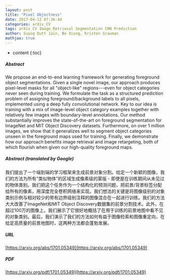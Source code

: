 ```yaml
---
layout: post
title: "Pixel Objectness"
date: 2017-04-12 07:36:44
categories: arXiv_CV
tags: arXiv_CV Image_Retrieval Segmentation CNN Prediction
author: Suyog Dutt Jain, Bo Xiong, Kristen Grauman
mathjax: true
---
```


* content
{:toc}

##### Abstract
We propose an end-to-end learning framework for generating foreground object segmentations. Given a single novel image, our approach produces pixel-level masks for all "object-like" regions---even for object categories never seen during training. We formulate the task as a structured prediction problem of assigning foreground/background labels to all pixels, implemented using a deep fully convolutional network. Key to our idea is training with a mix of image-level object category examples together with relatively few images with boundary-level annotations. Our method substantially improves the state-of-the-art on foreground segmentation for ImageNet and MIT Object Discovery datasets. Furthermore, on over 1 million images, we show that it generalizes well to segment object categories unseen in the foreground maps used for training. Finally, we demonstrate how our approach benefits image retrieval and image retargeting, both of which flourish when given our high-quality foreground maps.

##### Abstract (translated by Google)
我们提出了一个端到端的学习框架来生成前景对象分割。给定一个新颖的图像，我们的方法为所有“类似物体”的区域生成像素级的蒙版 - 即使是在训练期间从未见过的物体类别。我们把这个任务作为一个结构化的预测问题，把前景/背景标签分配给所有的像素，用深度完全卷积网络来实现。我们想法的关键是将图像级别的对象类别示例与相对较少的带有边界级别注释的图像混合在一起进行训练。我们的方法大大改善了ImageNet和MIT Object Discovery数据集的前景分割技术。此外，在超过100万的图像上，我们展示了它很好地概括了在用于训练的前景地图中看不见的对象类别。最后，我们演示了我们的方法如何有益于图像检索和图像重定向，在给定高质量的前景地图时，这两种方法都会蓬勃发展。

##### URL
[https://arxiv.org/abs/1701.05349](https://arxiv.org/abs/1701.05349)

##### PDF
[https://arxiv.org/pdf/1701.05349](https://arxiv.org/pdf/1701.05349)

